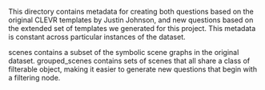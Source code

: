 This directory contains metadata for creating both questions based on the original CLEVR templates by Justin Johnson, and new questions based on the extended set of templates we generated for this project.
This metadata is constant across particular instances of the dataset.

scenes contains a subset of the symbolic scene graphs in the original dataset.
grouped_scenes contains sets of scenes that all share a class of filterable object, making it easier to generate new questions that begin with a filtering node.